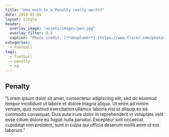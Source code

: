 ```yaml
---
title: "How much is a Penalty really worth?"
date: 2018-01-01
layout: single
header:
  overlay_image: "assets/images/pen.jpg"
  overlay_filter: 0.5
  caption: "Photo credit: [**Unsplash**] (https://www.flickr.com/photos/stopherjones/)"
categories:
  - Football
tags:
  - football
  - penalty
  - xg
---
```


## Penalty
"Lorem ipsum dolor sit amet, consectetur adipiscing elit, sed do eiusmod tempor incididunt ut labore et dolore magna aliqua. Ut enim ad minim veniam, quis nostrud exercitation ullamco laboris nisi ut aliquip ex ea commodo consequat. Duis aute irure dolor in reprehenderit in voluptate velit esse cillum dolore eu fugiat nulla pariatur. Excepteur sint occaecat cupidatat non proident, sunt in culpa qui officia deserunt mollit anim id est laborum."

